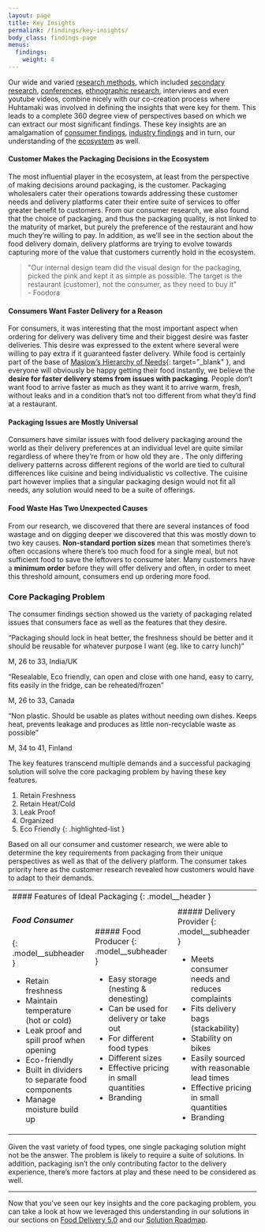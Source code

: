 ```yaml
---
layout: page
title: Key Insights
permalink: /findings/key-insights/
body_class: findings-page
menus:
  findings:
    weight: 4
---
```


<section class="container-fluid" markdown="1">
  <div class="container" markdown="1">

Our wide and varied [research methods](../../methodology), which included [secondary research](../..//methodology/secondary-research/), [conferences](../..//methodology/industry-research/), [ethnographic research](../../methodology/consumer-research/), interviews and even youtube videos, combine nicely with our co-creation process where Huhtamaki was involved in defining the insights that were key for them. This leads to a complete 360 degree view of perspectives based on which we can extract our most significant findings. These key insights are an amalgamation of [consumer findings](../..//findings/consumer/), [industry findings](../../findings/industry/) and in turn, our understanding of the [ecosystem](../../findings/ecosystem/) as well.

#### Customer Makes the Packaging Decisions in the Ecosystem

The most influential player in the ecosystem, at least from the perspective of making decisions around packaging, is the customer. Packaging wholesalers cater their operations towards addressing these customer needs and delivery platforms cater their entire suite of services to offer greater benefit to customers. From our consumer research, we also found that the choice of packaging, and thus the packaging quality, is not linked to the maturity of market, but purely the preference of the restaurant and how much they’re willing to pay. In addition, as we’ll see in the section about the food delivery domain, delivery platforms are trying to evolve towards capturing more of the value that customers currently hold in the ecosystem.

> "Our internal design team did the visual design for the packaging, picked the pink and kept it as simple as possible. The target is the restaurant (customer), not the consumer, as they need to buy it"<br/>- Foodora

#### Consumers Want Faster Delivery for a Reason

For consumers, it was interesting that the most important aspect when ordering for delivery was delivery time and their biggest desire was faster deliveries. This desire was expressed to the extent where several were willing to pay extra if it guaranteed faster delivery. While food is certainly part of the base of [Maslow’s Hierarchy of Needs](https://www.simplypsychology.org/maslow.html){: target="_blank" }, and everyone will obviously be happy getting their food instantly, we believe the **desire for faster delivery stems from issues with packaging**. People don’t want food to arrive faster as much as they want it to arrive warm, fresh, without leaks and in a condition that’s not too different from what they’d find at a restaurant.

#### Packaging Issues are Mostly Universal

Consumers have similar issues with food delivery packaging around the world as their delivery preferences at an individual level are quite similar regardless of where they’re from or how old they are . The only differing delivery patterns across different regions of the world are tied to cultural differences like cuisine and being individualistic vs collective. The cuisine part however implies that a singular packaging design would not fit all needs, any solution would need to be a suite of offerings.

#### Food Waste Has Two Unexpected Causes

From our research, we discovered that there are several instances of food wastage and on digging deeper we discovered that this was mostly down to two key causes. **Non-standard portion sizes** mean that sometimes there’s often occasions where there’s too much food for a single meal, but not sufficient food to save the leftovers to consume later. Many customers have a **minimum order** before they will offer delivery and often, in order to meet this threshold amount, consumers end up ordering more food.

### Core Packaging Problem

The consumer findings section showed us the variety of packaging related issues that consumers face as well as the features that they desire. 


<div class="block block--white">
  <p class="block__text">
    “Packaging should lock in heat better, the freshness should be better and it should be reusable for whatever purpose I want (eg. like to carry lunch)”
  </p>
  <p class="block__sign">
    M, 26 to 33, India/UK
  </p>
</div>

<div class="block block--white">
  <p class="block__text">
    “Resealable, Eco friendly, can open and close with one hand, easy to carry, fits easily in the fridge, can be reheated/frozen” 
  </p>
  <p class="block__sign">
    M, 26 to 33, Canada
  </p>
</div>

<div class="block block--white">
  <p class="block__text">
    “Non plastic. Should be usable as plates without needing own dishes. Keeps heat, prevents leakage and produces as little non-recyclable waste as possible”
  </p>
  <p class="block__sign">
    M, 34 to 41, Finland
  </p>
</div>

The key features transcend multiple demands and a successful packaging solution will solve the core packaging problem by having these key features.

1. Retain Freshness
1. Retain Heat/Cold
1. Leak Proof
1. Organized
1. Eco Friendly
{: .highlighted-list }


Based on all our consumer and customer research, we were able to determine the key requirements from packaging from their unique perspectives as well as that of the delivery platform. The consumer takes priority here as the customer research revealed how customers would have to adapt to their demands.

<table class="model" markdown="1">
<tr markdown="1">
<td markdown="1" colspan="3">
#### Features of Ideal Packaging
{: .model__header }
</td>
</tr>
<tr markdown="1">
<td markdown="1">

##### Food Consumer
{: .model__subheader }

* Retain freshness
* Maintain temperature (hot or cold)
* Leak proof and spill proof when opening
* Eco-friendly
* Built in dividers to separate food components
* Manage moisture build up

</td>

<td markdown="1">
##### Food Producer 
{: .model__subheader }

* Easy storage (nesting & denesting)
* Can be used for delivery or take out
* For different food types
* Different sizes
* Effective pricing in small quantities
* Branding

</td>

<td markdown="1">
##### Delivery Provider
{: .model__subheader }

* Meets consumer needs and reduces complaints
* Fits delivery bags (stackability)
* Stability on bikes
* Easily sourced with reasonable lead times
* Effective pricing in small quantities
* Branding

</td>
</tr>
</table>

Given the vast variety of food types, one single packaging solution might not be the answer. The problem is likely to require a suite of solutions. In addition, packaging isn’t the only contributing factor to the delivery experience, there’s more factors at play and these need to be considered as well.

<hr/>

Now that you’ve seen our key insights and the core packaging problem, you can take a look at how we leveraged this understanding in our solutions in our sections on [Food Delivery 5.0](../../concepts/food-delivery-5.0/) and our [Solution Roadmap](../../concepts/roadmap/).

</div>
</section>

